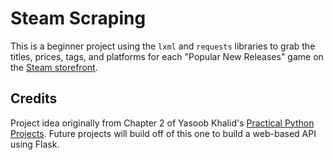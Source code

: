 # Steam Scraping

This is a beginner project using the `lxml` and `requests` libraries to grab the titles, prices, tags, and platforms for
each "Popular New Releases" game on the [Steam storefront](https://store.steampowered.com/explore/new/).

## Credits

Project idea originally from Chapter 2 of Yasoob Khalid's 
[Practical Python Projects](https://practicalpython.yasoob.me/chapter2.html).
Future projects will build off of this one to build a web-based API using Flask. 
